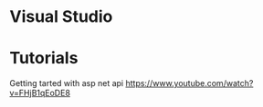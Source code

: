 Visual Studio
===============

Tutorials
=================
Getting tarted with asp net api
https://www.youtube.com/watch?v=FHjB1qEoDE8
